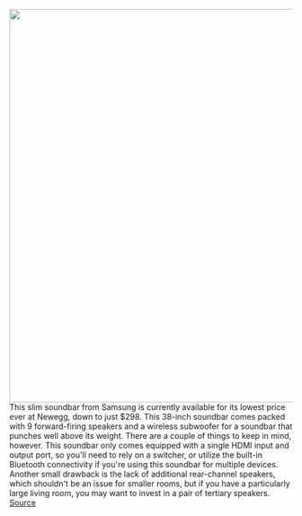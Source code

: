 <img src='https://cdn.vox-cdn.com/thumbor/NgL2VdVT5fz4fgy98hdisGgIYOc=/0x0:1280x960/1200x800/filters:focal(538x378:742x582)/cdn.vox-cdn.com/uploads/chorus_image/image/70003345/86_508_325_S08.0.jpg' width='700px' /><br/>
This slim soundbar from Samsung is currently available for its lowest price ever at Newegg, down to just $298. This 38-inch soundbar comes packed with 9 forward-firing speakers and a wireless subwoofer for a soundbar that punches well above its weight. There are a couple of things to keep in mind, however. This soundbar only comes equipped with a single HDMI input and output port, so you'll need to rely on a switcher, or utilize the built-in Bluetooth connectivity if you're using this soundbar for multiple devices. Another small drawback is the lack of additional rear-channel speakers, which shouldn't be an issue for smaller rooms, but if you have a particularly large living room, you may want to invest in a pair of tertiary speakers.
<a href='https://www.theverge.com/good-deals/2021/10/16/22728510/samsung-soundbar-acer-monitor-echo-buds-galaxy-book-deal-sale'> Source <a/>
